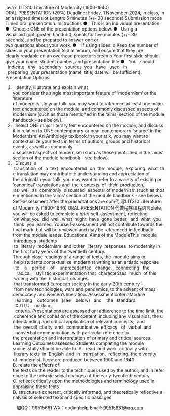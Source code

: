 java c
LIT310 Literature of Modernity (1900-1940)
ORAL PRESENTATION (20%)
Deadline: Friday, 1 November 2024, in class, in an assigned timeslot
Length: 5 minutes (+/- 30 seconds)
Submission mode
Timed oral presentation.
Instructions
●   This is an individual presentation.
●   Choose ONE of the presentation options below.
●   Using a visual aid (ppt, poster, handout), speak for five minutes (+/- 30 seconds), and be prepared to answer one or two questions about your work.
●    If using slides:
o Keep the number of slides in your presentation to a minimum, and ensure that they are clearly readable on an overhead projector screen
o Your first slide should give your name, student number, and presentation title
●   You   should   indicate   any   secondary   sources  you   have   used   in   preparing  your presentation (name, title, date will be sufficient).
Presentation Options:
1.   Identify, illustrate and explain what you consider the single most important feature of ‘modernism’ or the ‘literature of modernity’ .In your talk, you may want to reference at least one major text encountered on the module, and commonly discussed aspects of modernism (such as those mentioned in the ‘aims’ section of the module handbook - see below).
2.   Select ONE major literary text encountered on the module, and discuss it in relation to ONE contemporary or near-contemporary ‘source’ in the Modernism: An Anthology textbook.In your talk, you may want to contextualize your texts in terms of authors, groups and historical events, as well as commonly discussed aspects of modernism (such as those mentioned in the ‘aims’ section of the module handbook - see below).
3.   Discuss  a  translation  of  a  text  encountered  on  the  module,  exploring  what  the translation may contribute to understanding and appreciation of the original.In your talk, you may want to refer to a variety of existing or ‘canonical’ translations and  the  contexts  of  their  production,  as  well  as  commonly  discussed  aspects  of modernism (such as those mentioned in the ‘aims’ section of the module handbook - see below).
Self-assessment
After the presentations are com代 写LIT310 Literature of Modernity (1900-1940) ORAL PRESENTATION
代做程序编程语言plete, you will be asked to complete a brief self-assessment, reflecting  on what you  did  well, what  might  have  gone  better,  and  what  you  think  you learned. Yourself-assessment will not contribute towards the final mark, but will be reviewed and may be referenced in feedback from the module leader.
Educational Aims of the ModuleThis  module  introduces  students  to  literary  modernism  and  other  literary  responses  to modernity in the first forty years of the twentieth century. Through close readings of a range of texts, the  module aims to  help students contextualize  modernist writing as an artistic response   to    a    period    of    unprecedented   change,   connecting   the    radical    stylistic experimentation that  characterizes  much  of this  writing with the  historical  changes  that transformed European society in the early-20th century – from new technologies, wars and pandemics, to the advent of mass democracy and women’s liberation.
Assessment criteriaModule   learning    outcomes   (see    below)   and    the   standard   XJTLU    marking   criteria. Presentations are assessed on: adherence to the time limit; the coherence and cohesion of the content, including any visual aids; the understanding and critical application of relevant concepts;  and  the  overall  clarity  and   communicative  efficacy   of  verbal  and   nonverbal communication, with particular reference to the presentation and interpretation of primary and critical sources.
Learning Outcomes assessed
Students completing the module successfully should be able to:
A.  read  and work  critically with  literary texts  in  English  and  in  translation,  reflecting  the diversity of ‘modernist’ literature produced between 1900 and 1940
B. relate the effects of the texts on the reader to the techniques used by the author, and in reference to the seismic social changes of the early-twentieth century
C. reflect critically upon the methodologies and terminology used in appraising these texts 
D. structure a coherent, critically informed, and theoretically reflective analysis of selected texts and specific passages

         
加QQ：99515681  WX：codinghelp  Email: 99515681@qq.com
